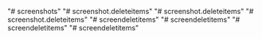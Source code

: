"# screenshots" 
"# screenshot.deleteitems" 
"# screenshot.deleteitems" 
"# screenshot.deleteitems" 
"# screendeletitems" 
"# screendeletitems" 
"# screendeletitems" 
"# screendeletitems" 
